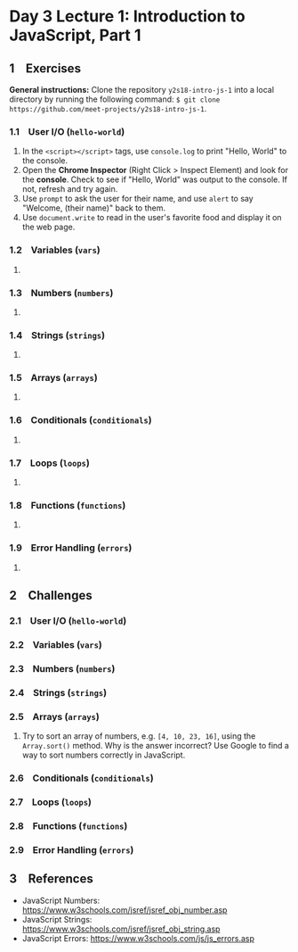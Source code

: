 # Day 3 Lecture 1: Introduction to JavaScript, Part 1

## 1 &ensp; Exercises

**General instructions:** Clone the repository `y2s18-intro-js-1` into a local directory by running the following command: `$ git clone https://github.com/meet-projects/y2s18-intro-js-1`.

### 1.1 &ensp; User I/O (`hello-world`)
1. In the `<script></script>` tags, use ``console.log`` to print "Hello, World" to the console.
2. Open the **Chrome Inspector** (Right Click > Inspect Element) and look for the **console**. Check to see if "Hello, World" was output to the console. If not, refresh and try again.
3. Use ``prompt`` to ask the user for their name, and use ``alert`` to say "Welcome, (their name)" back to them.
4. Use ``document.write`` to read in the user's favorite food and display it on the web page.

### 1.2 &ensp; Variables (`vars`)
1. 

### 1.3 &ensp; Numbers (`numbers`)
1. 

### 1.4 &ensp; Strings (`strings`)
1. 

### 1.5 &ensp; Arrays (`arrays`)
1. 

### 1.6 &ensp; Conditionals (`conditionals`)
1. 

### 1.7 &ensp; Loops (`loops`)
1. 

### 1.8 &ensp; Functions (`functions`)
1. 

### 1.9 &ensp; Error Handling (`errors`)
1. 

## 2 &ensp; Challenges
### 2.1 &ensp; User I/O (`hello-world`)

### 2.2 &ensp; Variables (`vars`)

### 2.3 &ensp; Numbers (`numbers`)

### 2.4 &ensp; Strings (`strings`)

### 2.5 &ensp; Arrays (`arrays`)
1. Try to sort an array of numbers, e.g. `[4, 10, 23, 16]`, using the `Array.sort()` method. Why is the answer incorrect? Use Google to find a way to sort numbers correctly in JavaScript.

### 2.6 &ensp; Conditionals (`conditionals`)

### 2.7 &ensp; Loops (`loops`)

### 2.8 &ensp; Functions (`functions`)

### 2.9 &ensp; Error Handling (`errors`)

## 3 &ensp; References
* JavaScript Numbers: https://www.w3schools.com/jsref/jsref_obj_number.asp
* JavaScript Strings: https://www.w3schools.com/jsref/jsref_obj_string.asp
* JavaScript Errors: https://www.w3schools.com/js/js_errors.asp

###